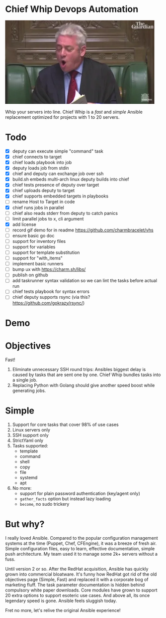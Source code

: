 # Chief Whip Devops Automation

![](doc/order-order.webp)

Whip your servers into line. Chief Whip is a _fast_ and _simple_ Ansible replacement optimized for projects with 1 to 20 servers. 

# Todo

- [x] deputy can execute simple "command" task
- [x] chief connects to target
- [x] chief loads playbook into job
- [x] deputy loads job from stdin
- [x] chief and deputy can exchange job over ssh
- [x] build.sh embeds multi-arch linux deputy builds into chief
- [x] chief tests presence of deputy over target
- [x] chief uploads deputy to target
- [x] chief supports embedded targets in playbooks
- [ ] rename Host to Target in code
- [x] chief runs jobs in parallel
- [ ] chief also reads stderr from deputy to catch panics
- [ ] limit parallel jobs to x, cli argument
- [x] add license
- [ ] record gif demo for in readme  https://github.com/charmbracelet/vhs
- [ ] ensure basic go doc
- [ ] support for inventory files
- [ ] support for variables
- [ ] support for template substitution
- [ ] support for "with_items"
- [ ] implement basic runners 
- [ ] bump ux with https://charm.sh/libs/
- [ ] publish on github
- [ ] add taskrunner syntax validation so we can lint the tasks before actual run
- [ ] chief tests playbook for syntax errors
- [ ] chief deputy supports rsync (via this? https://github.com/gokrazy/rsync/)

# Demo

# Objectives

Fast!

1. Eliminate unnecessary SSH round trips: Ansibles biggest delay is caused by tasks that are sent one by one. Chief Whip bundles tasks into a single job. 
2. Replacing Python with Golang should give another speed boost while generating jobs.

# Simple

1. Support for core tasks that cover 98% of use cases 
2. Linux servers only
3. SSH support only
4. StrictYaml only
1. Tasks supported:
    - template
    - command
    - shell
    - copy
    - file
    - systemd
    - apt
5. No more:
    - support for plain password authentication (key/agent only)
    - `gather_facts` option but instead lazy loading
    - `become`, no sudo trickery

# But why?

I really loved Ansible. Compared to the popular configuration management systems at the time (Puppet, Chef, CFEngine), it was a breeze of fresh air. Simple configuration files, easy to learn, effective documentation, simple push architecture. My team used it to manage some 2k+ servers without a fuss. 

Until version 2 or so. After the RedHat acquisition, Ansible has quickly grown into commercial bloatware. It's funny how RedHat got rid of the old objectives page (Simple, Fast) and replaced it with a corporate bog of marketing fluff. The task parameter documentation is hidden behind compulsory white paper downloads. Core modules have grown to support 20 extra options to support esoteric use cases. And above all, its once legendary speed is gone. Ansible feels sluggish today.

Fret no more, let's relive the original Ansible experience!